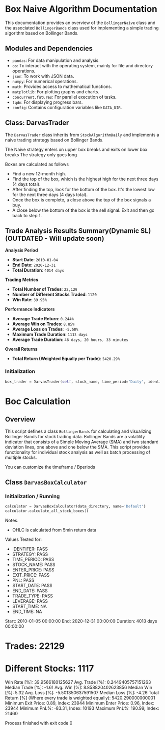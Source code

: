 # Box Naive Algorithm Documentation

This documentation provides an overview of the `BollingerNaive` class and the associated `BollingerBands` class used for implementing a simple trading algorithm based on Bollinger Bands.


## Modules and Dependencies

- `pandas`: For data manipulation and analysis.
- `os`: To interact with the operating system, mainly for file and directory operations.
- `json`: To work with JSON data.
- `numpy`: For numerical operations.
- `math`: Provides access to mathematical functions.
- `matplotlib`: For plotting graphs and charts.
- `concurrent.futures`: For parallel execution of tasks.
- `tqdm`: For displaying progress bars.
- `config`: Contains configuration variables like `DATA_DIR`.

## Class: DarvasTrader

The `DarvasTrader` class inherits from `StockAlgorithmDaily` and implements a naive trading strategy based on Bollinger Bands.

The Naive strategy enters on upper box breaks and exits on lower box breaks
The strategy only goes long

Boxes are calculated as follows
- Find a new 12-month high.
- Find the top of the box, which is the highest high for the next three days (4 days total).
- After finding the top, look for the bottom of the box. It's the lowest low for the next three days (4 days total).
- Once the box is complete, a close above the top of the box signals a buy.
- A close below the bottom of the box is the sell signal. Exit and then go back to step 1.


## Trade Analysis Results Summary(Dynamic SL) (OUTDATED - Will update soon)

**Analysis Period**
- **Start Date**: `2010-01-04`
- **End Date**: `2020-12-31`
- **Total Duration**: `4014 days`

**Trading Metrics**
- **Total Number of Trades**: `22,129`
- **Number of Different Stocks Traded**: `1120`
- **Win Rate**: `39.95%`

**Performance Indicators**
- **Average Trade Return**: `0.244%`
- **Average Win on Trades**: `8.85%`
- **Average Loss on Trades**: `-5.50%`
- **Maximum Trade Duration**: `1113 days`
- **Average Trade Duration**: `46 days, 20 hours, 33 minutes`

**Overall Returns**
- **Total Return (Weighted Equally per Trade)**: `5420.29%`



### Initialization

```python
box_trader = DarvasTrader(self, stock_name, time_period='Daily', identifier=-1, time_period='Daily', reset_indexes=False, step=0)
```



# Boc Calculation

## Overview
This script defines a class `BollingerBands` for calculating and visualizing Bollinger Bands for stock trading data. Bollinger Bands are a volatility indicator that consists of a Simple Moving Average (SMA) and two standard deviation lines, one above and one below the SMA. This script provides functionality for individual stock analysis as well as batch processing of multiple stocks.

You can customize the timeframe / Bperiods

## Class `DarvasBoxCalculator`

### Initialization / Running

```python
calculator = DarvasBoxCalculator(data_directory, name='Default')
calculator.calculate_all_stock_boxes()
```


Notes.
- OHLC is calculated from 5min return data

Values Tested for:
- IDENTIFER: PASS
- STRATEGY: PASS
- TIME_PERIOD: PASS
- STOCK_NAME: PASS
- ENTER_PRICE: PASS
- EXIT_PRICE: PASS
- PNL: PASS
- START_DATE: PASS
- END_DATE: PASS
- TRADE_TYPE: PASS
- LEVERAGE: PASS
- START_TIME: NA
- END_TIME: NA
    




































Start: 2010-01-05 00:00:00
End: 2020-12-31 00:00:00
Duration: 4013 days 00:00:00
# Trades: 22129
# Different Stocks: 1117
Win Rate [%]: 39.9566180125627
Avg. Trade [%]: 0.2449405757151263
Median Trade [%]: -1.61
Avg. Win [%]: 8.858820402623856
Median Win [%]: 5.32
Avg. Loss [%]: -5.501350637591507
Median Loss [%]: -4.26
Total Return [%] (Where every trade is weighted equally): 5420.290000000001
Minimum Exit Price: 0.89, Index: 23944
Minimum Enter Price: 0.96, Index: 23944
Minimum PnL%: -83.31, Index: 10193
Maximum PnL%: 190.99, Index: 21460

Process finished with exit code 0
